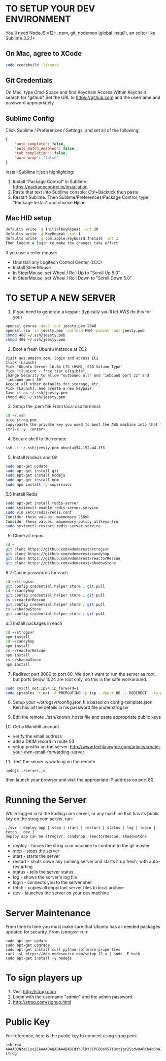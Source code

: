 # TO SETUP YOUR DEV ENVIRONMENT

You'll need NodeJS v12+, npm, git, nodemon (global install), an editor like Sublime 3.2.1+

## On Mac, agree to XCode
```bash
sudo xcodebuild -license
```

## Git Credentials
On Mac, type Cmd-Space and find Keychain Access
Within Keychain search for "github"
Set the URL to https://github.com and the username and password appropriately

## Sublime Config
Click Sublime / Preferences / Settings, and set all of the following:
```json
{
	"auto_complete": false,
	"auto_match_enabled": false,
	"tab_completion": false,
	"word_wrap": "false"
}

```

Install Sublime Hjson highlighting:
1. Install "Package Control" in Sublime: https://packagecontrol.io/installation
2. Paste that text into Sublime console: Ctrl+Backtick then paste
3. Restart Sublime. Then Sublime/Preferences/Package Control; type "Package Install" and choose Hjson

## Mac HID setup
```bash
defaults write -g InitialKeyRepeat -int 10
defaults write -g KeyRepeat -int 1
defaults write -g com.apple.keyboard.fnState -int 1
Then logout & login to make the changes take effect
```
If you use a roller mouse:
* Uninstall any Logitech Control Center (LCC)
* Install SteerMouse
* In SteerMouse, set Wheel / Roll Up to "Scroll Up 5.0"
* In SteerMouse, set Wheel / Roll Down to "Scroll Down 5.0"

# TO SETUP A NEW SERVER

1. If you need to generate a keypair (typically you'll let AWS do this for you)
```bash
openssl genrsa -des3 -out jeesty.pem 2048
openssl rsa -in jeesty.pem -outform PEM -pubout -out jeesty.pub
chmod 400 ~/.ssh/jeesty.pub
chmod 400 ~/.ssh/jeesty.pem
```

2. Boot a fresh Ubuntu instance at EC2
```
Visit aws.amazon.com, login and access EC2
Click [Launch]
Pick "Ubuntu Server 16.04 LTS (HVM), SSD Volume Type"
Pick "t2.micro - free tier eligible"
Change Security to allow "outbound all" and "inbound port 22" and "inbound port 80"
Accept all other defaults for storage, etc.
Pick [Launch], and create a new keypair
Save it as ~/.ssh/jeesty.pem
chmod 400 ~/.ssh/jeesty.pem
```

3. Setup the .pem file
From local osx terminal:
```bash
cd ~/.ssh
pico strog.pem
copy/paste the private key you used to boot the AWS machine into that file
ctrl-x  y  <enter>
```

4. Secure shell to the remote
```bash
ssh -i ~/.ssh/jeesty.pem ubuntu@54.152.44.153
```

5. Install NodeJs and Git
```bash
sudo apt-get update
sudo apt-get install git
sudo apt-get install nodejs
sudo apt-get install npm
sudo npm install -g supervisor
```

5.5 Install Redis
```bash
sudo apt-get install redis-server
sudo systemctl enable redis-server.service
sudo vim /etc/redis/redis.conf
Consider these values: maxmemory 256mb
Consider these values: maxmemory-policy allkeys-lru
sudo systemctl restart redis-server.service
```

6. Clone all repos
```bash
cd ~
git clone https://github.com/wdemarest/strogsvr
git clone https://github.com/wdemarest/candyhop
git clone https://github.com/wdemarest/reactorRescue
git clone https://github.com/wdemarest/shadowStone
```

6.2 Cache passwords for each
```bash
cd ~/strogsvr
git config credential.helper store ; git pull
cd ~/candyhop
git config credential.helper store ; git pull
cs ~/reactorRescue
git config credential.helper store ; git pull
cs ~/shadowStone
git config credential.helper store ; git pull
```

6.5 Install packages in each
```bash
cd ~/strogsvr
npm install
cd ~/candyhop
npm install
cs ~/reactorRescue
npm install
cs ~/shadowStone
npm install
```

7. Redirect port 8080 to port 80. We don't want to run the server as root, but ports below 1024 are root only, so this is the safe workaround.
```bash
sudo sysctl net.ipv4.ip_forward=1
sudo iptables -t nat -A PREROUTING -p tcp --dport 80 -j REDIRECT --to-port 8080
```

8. Setup your ~/strogsvr/config.json file based on config-template.json
Ken has all the details in his password file under strogsvr

9. Edit the remote ./ssh/known_hosts file and paste appropriate public keys

10. Get a Mandrill account
   - verify the email address
   - add a DKIM record in route 53
- setup postfix on the server:
   http://www.techknowjoe.com/article/create-your-own-email-forwarding-server

11. Test the server is working on the remote
```
nodejs ./server.js
```
then launch your browser and visit the appropriate IP address on port 80.

# Running the Server

While logged in to the koding.com server, or any machine that has its public key on
the strog.com server, run:

    ./svr [ deploy app | stop | start | restart | status | log | login | fetch | dev ]
    deploy app can be strogsvr, candyhop, reactorRescue, shadowStone

* deploy - forces the strog.com machine to conform to the git master
* stop - stops the server
* start - starts the server
* restart - shuts down any running server and starts it up fresh, with auto-restarting
* status - tells the server status
* log - shows the server's log file
* login - connects you to the server shell
* fetch - copies all important server files to local archive
* dev - launches the server on your dev machine

# Server Maintenance
From time to time you must make sure that Ubuntu has all needed packages updated for security.
From /strogsvr run:
```
sudo apt-get update
sudo apt-get upgrade
sudo apt-get install curl python-software-properties
curl -sL https://deb.nodesource.com/setup_12.x | sudo -E bash -
sudo apt-get install -y nodejs
```

# To sign players up

1. Visit http://strog.com
2. Login with the username "admin" and the admin password
3. http://strog.com/signup.html

# Public Key

For reference, here is the public key to connect using strog.pem:
```
ssh-rsa AAAAB3NzaC1yc2EAAAADAQABAAABAQCdzhJlKt5CPCB0oX5Jt8ctjgr2Scdw0ARKb4c6hW3rqHzGU8K7q+W4ulVIGJzrCB5o1lVvcfzEPu37rdon1VngZMHAhEtf5SyNxIbOBqXrCpge2UvMUDW8fxOez1O+pVotx4IYoC1jzwfJEWD6LFmGUuKVxTxbkUCNmPiosECGBMEHvrsOWsFL9vUXhp/WrnMPP/KGCMN6Wm0W1kxlv8ISp6tQ8Zi3u4by0C+5FSKW7Ta5Z9EzdxKRMVyPw0Kw3Y9QiLYEoSkM5B3UcXtK+eCL2AR8nE/ul/kRdG/QfDrW3Bf+QDX5MClCVXtk0qIn7q/U65kr4embszEwOBzB8BAB strog
```
